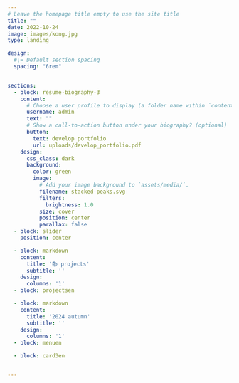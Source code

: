 ```yaml
---
# Leave the homepage title empty to use the site title
title: ""
date: 2022-10-24
image: images/kong.jpg
type: landing

design:
  #\= Default section spacing
  spacing: "6rem"


sections:
  - block: resume-biography-3
    content:
      # Choose a user profile to display (a folder name within `content/authors/`)
      username: admin
      text: ""
      # Show a call-to-action button under your biography? (optional)
      button:
        text: develop portfolio
        url: uploads/develop_portfolio.pdf
    design:
      css_class: dark
      background:
        color: green
        image:
          # Add your image background to `assets/media/`.
          filename: stacked-peaks.svg
          filters:
            brightness: 1.0
          size: cover
          position: center
          parallax: false
  - block: slider
    position: center

  - block: markdown
    content:
      title: '📚 projects'
      subtitle: ''
    design:
      columns: '1'
  - block: projectsen

  - block: markdown
    content:
      title: '2024 autumn'
      subtitle: ''
    design:
      columns: '1'
  - block: menuen

  - block: card3en


---
```


